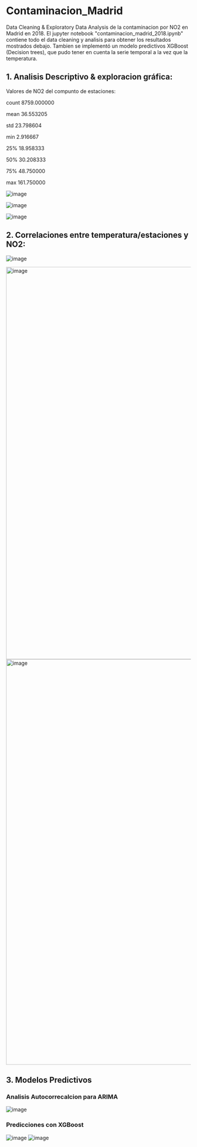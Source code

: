 # Contaminacion_Madrid

Data Cleaning &amp; Exploratory Data Analysis de la contaminacion por NO2 en Madrid en 2018. 
El jupyter notebook "contaminacion_madrid_2018.ipynb" contiene todo el data cleaning y analisis  para obtener los resultados mostrados debajo.
Tambien se implementó un modelo predictivos XGBoost (Decision trees), que pudo tener en cuenta la serie temporal a la vez que la temperatura.

## 1. Analisis Descriptivo & exploracion gráfica:

Valores de NO2 del compunto de estaciones:

count    8759.000000

mean       36.553205

std        23.798604

min         2.916667

25%        18.958333

50%        30.208333

75%        48.750000

max       161.750000

![image](https://github.com/JuanFran9/Contaminacion_Madrid/assets/58949950/a93d5472-fbdc-43ed-a745-3163ad96ed79)

![image](https://github.com/JuanFran9/Contaminacion_Madrid/assets/58949950/39c84009-0f00-4d7d-ab5d-fd3a3dea9457)

![image](https://github.com/JuanFran9/Contaminacion_Madrid/assets/58949950/e4858aa9-40b6-43d6-b663-bc69cc4af543)

## 2. Correlaciones entre temperatura/estaciones y NO2:

![image](https://github.com/JuanFran9/Contaminacion_Madrid/assets/58949950/5ab93556-51fa-4def-951c-55a6bb02601a)

<img width="1066" alt="image" src="https://github.com/JuanFran9/Contaminacion_Madrid/assets/58949950/fa7744ac-3ae6-42f4-b6ad-c81d2996c006">

<img width="1102" alt="image" src="https://github.com/JuanFran9/Contaminacion_Madrid/assets/58949950/cc0adf37-d1d0-4e90-89e8-af0acaf53f59">

## 3. Modelos Predictivos 
### Analisis Autocorrecalcion para ARIMA
![image](https://github.com/JuanFran9/Contaminacion_Madrid/assets/58949950/2384ed76-3be4-4b7e-833b-88bc5f85f086)
### Predicciones con XGBoost 
![image](https://github.com/JuanFran9/Contaminacion_Madrid/assets/58949950/6fc52bc6-780b-4385-b822-0c028cf22b2e)
![image](https://github.com/JuanFran9/Contaminacion_Madrid/assets/58949950/4794b82c-7ef2-4df3-8f36-a6d23c4b8ec2)




